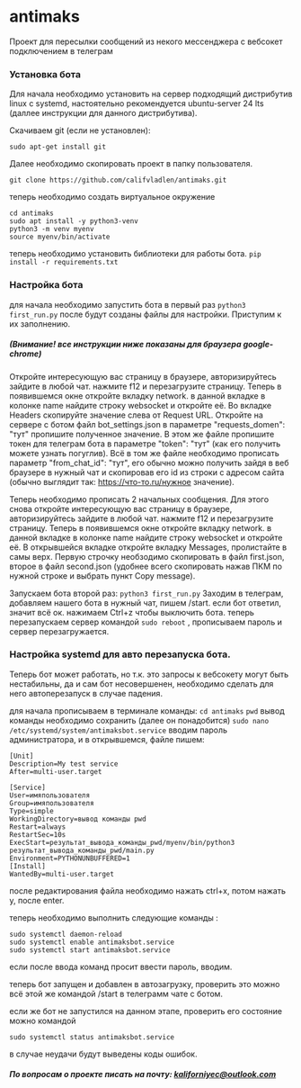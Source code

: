 # antimaks
Проект для пересылки сообщений из некого мессенджера с вебсокет подключением в телеграм
### Установка бота
Для начала необходимо установить на сервер подходящий дистрибутив linux с systemd, настоятельно рекомендуется ubuntu-server 24 lts (даллее инструкции для данного дистрибутива).

Скачиваем git (если не установлен):

```sudo apt-get install git```

Далее необходимо скопировать проект в папку пользователя.

```git clone https://github.com/califvladlen/antimaks.git```

теперь необходимо создать виртуальное окружение
```
cd antimaks
sudo apt install -y python3-venv
python3 -m venv myenv
source myenv/bin/activate
```

теперь необходимо установить библиотеки для работы бота.
```pip install -r requirements.txt```

### Настройка бота
для начала необходимо запустить бота в первый раз 
```python3 first_run.py```
после будут созданы файлы для настройки.
Приступим к их заполнению.
##### (Внимание! все инструкции ниже показаны для браузера google-chrome)
Откройте интересующую вас страницу в браузере, авторизируйтесь зайдите в любой чат. нажмите f12 и перезагрузите страницу. Теперь в появившемся окне откройте вкладку network. в данной вкладке в колонке name найдите строку websocket и откройте её. Во вкладке Headers скопируйте значение слева от Request URL. Откройте на сервере с ботом файл bot_settings.json в параметре "requests_domen": "тут" пропишите полученное значение.
В этом же файле пропишите токен для телеграм бота в параметре "token": "тут" (как его получить можете узнать погуглив).
Всё в том же файле необходимо прописать параметр "from_chat_id": "тут", его обычно можно получить зайдя в веб браузере в нужный чат и скопировав его id из строки с адресом сайта (обычно выглядит так: https://что-то.ru/нужное значение).

Теперь необходимо прописать 2 начальных сообщения. Для этого снова откройте интересующую вас страницу в браузере, авторизируйтесь зайдите в любой чат. нажмите f12 и перезагрузите страницу. Теперь в появившемся окне откройте вкладку network. в данной вкладке в колонке name найдите строку websocket и откройте её. В открывшейся вкладке откройте вкладку Messages, пролистайте в самы верх. Первую строчку необзодимо скопировать в файл first.json, второе в файл second.json (удобнее всего скопировать нажав ПКМ по нужной строке и выбрать пункт Copy message). 

Запускаем бота второй раз:
```python3 first_run.py```
Заходим в телеграм, добавляем нашего бота в нужный чат, пишем /start. если бот ответил, значит всë ок. нажимаем Ctrl+z чтобы выключить бота. 
теперь перезапускаем сервер командой ```sudo reboot``` , прописываем пароль и сервер перезагружается. 

### Настройка systemd для авто перезапуска бота. 

Теперь бот может работать, но т.к. это запросы к вебсокету могут быть нестабильны, да и сам бот несовершенен, необходимо сделать для него автоперезапуск в случае падения.

для начала прописываем в терминале команды:
```cd antimaks```
```pwd``` 
вывод команды необходимо сохранить (далее он понадобится)
```sudo nano /etc/systemd/system/antimaksbot.service```
вводим пароль администратора, и в открывшемся, файле пишем:
```
[Unit]
Description=My test service
After=multi-user.target

[Service]
User=имяпользователя
Group=имяпользователя
Type=simple
WorkingDirectory=вывод команды pwd
Restart=always
RestartSec=10s
ExecStart=результат_вывода_команды_pwd/myenv/bin/python3 результат_вывода_команды_pwd/main.py
Environment=PYTHONUNBUFFERED=1
[Install]
WantedBy=multi-user.target
```

после редактирования файла необходимо нажать ctrl+x, потом нажать y, после enter.

теперь необходимо выполнить следующие команды :

```
sudo systemctl daemon-reload
sudo systemctl enable antimaksbot.service
sudo systemctl start antimaksbot.service

```

если после ввода команд просит ввести пароль, вводим. 

теперь бот запущен и добавлен в автозагрузку, проверить это можно всë этой же командой /start в телеграмм чате с ботом. 

если же бот не запустился на данном этапе, проверить его состояние можно командой 
```
sudo systemctl status antimaksbot.service
```
в случае неудачи будут выведены коды ошибок. 

##### По вопросам о проекте писать на почту: kaliforniyec@outlook.com
